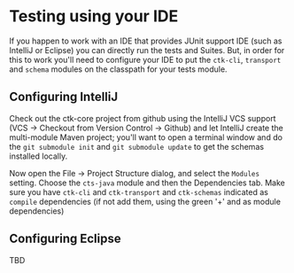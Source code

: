 # Testing using your IDE

If you happen to work with an IDE that provides JUnit support IDE (such as IntelliJ or Eclipse) you can directly run the tests and Suites. But, in order for this to work you'll need to configure your IDE to put the `ctk-cli`, `transport` and `schema` modules on the classpath for your tests module.

## Configuring IntelliJ
Check out the ctk-core project from github using the IntelliJ VCS support (VCS -> Checkout from Version Control -> Github) and let IntelliJ create the multi-module Maven project; you'll want to open a terminal window  and do the `git submodule init` and `git submodule update` to get the schemas installed locally.

Now open the File -> Project Structure dialog, and select the `Modules` setting. Choose the `cts-java` module and then the Dependencies tab. Make sure you have `ctk-cli` and `ctk-transport` and `ctk-schemas` indicated as `compile` dependencies (if not add them, using the green '+' and as module dependencies)

## Configuring Eclipse
TBD 
